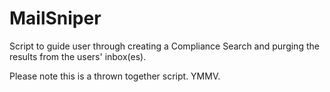 # MailSniper
Script to guide user through creating a Compliance Search and purging the results from the users' inbox(es).

Please note this is a thrown together script. YMMV.
